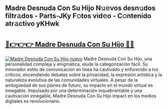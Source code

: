 ## Madre Desnuda Con Su Hijo N𝚞𝚎vos desn𝚞dos filtr𝚊dos - Parts-JKy F𝚘tos vid𝚎o - C𝚘ntenido atr𝚊ctivo yKHwk

# <h2><a href="http://mb67do.tromn.icu/?c=Madre+Desnuda+Con+Su+Hijo">🔗👉👉👉 Madre Desnuda Con Su Hijo 🔗🔗</a></h2>

[![Madre Desnuda Con Su Hijo nuevo](https://i.imgur.com/pEAQMta.gif)](http://mb67do.tromn.icu/?c=Madre+Desnuda+Con+Su+Hijo)
Madre Desnuda Con Su Hijo, una personalidad compleja y enigmática, elude la categorización fácil. Su innovador estilo de comunicación en línea ha cautivado y enfurecido a los críticos, encendiendo debates sobre la privacidad, la expresión artística y la naturaleza evolutiva de las comunidades virtuales. A pesar de la ambigüedad de sus planes de futuro, su impacto en el mundo virtual es innegable. Impulsado por una determinación inquebrantable y una cautivación innegable, Madre Desnuda Con Su Hijo impact en los medios digitales es revolucionario.

